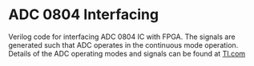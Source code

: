 # ADC 0804 Interfacing
Verilog code for interfacing ADC 0804 IC with FPGA. The signals are generated such that ADC operates in the continuous mode operation.
Details of the ADC operating modes and signals can be found at [TI.com](https://www.ti.com/lit/ds/symlink/adc0804-n.pdf)
